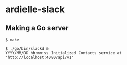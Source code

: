# ardielle-slack

## Making a Go server

    $ make

    $ ./go/bin/slackd &
    YYYY/MM/DD hh:mm:ss Initialized Contacts service at 'http://localhost:4080/api/v1'
